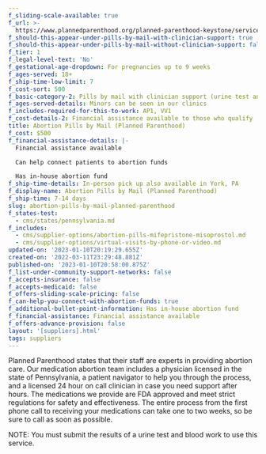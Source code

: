```yaml
---
f_sliding-scale-available: true
f_url: >-
  https://www.plannedparenthood.org/planned-parenthood-keystone/services/remote-services/dtp-mab
f_should-this-appear-under-pills-by-mail-with-clinician-support: true
f_should-this-appear-under-pills-by-mail-without-clinician-support: false
f_tier: 1
f_legal-level-text: 'No'
f_gestational-age-dropdown: For pregnancies up to 9 weeks
f_ages-served: 18+
f_ship-time-low-limit: 7
f_cost-sort: 500
f_basic-category-2: Pills by mail with clinician support (urine test and blood work required)
f_ages-served-details: Minors can be seen in our clinics
f_includes-required-for-this-to-work: AP1, VV1
f_cost-details-2: Financial assistance available to those who qualify
title: Abortion Pills by Mail (Planned Parenthood)
f_cost: $500
f_financial-assistance-details: |-
  Financial assistance available

  Can help connect patients to abortion funds

  Has in-house abortion fund
f_ship-time-details: In-person pick up also available in York, PA
f_display-name: Abortion Pills by Mail (Planned Parenthood)
f_ship-time: 7-14 days
slug: abortion-pills-by-mail-planned-parenthood
f_states-test:
  - cms/states/pennsylvania.md
f_includes:
  - cms/supplier-options/abortion-pills-mifepristone-misoprostol.md
  - cms/supplier-options/virtual-visits-by-phone-or-video.md
updated-on: '2023-01-10T20:19:29.655Z'
created-on: '2022-03-11T23:29:48.881Z'
published-on: '2023-01-10T20:58:00.875Z'
f_list-under-community-support-networks: false
f_accepts-insurance: false
f_accepts-medicaid: false
f_offers-sliding-scale-pricing: false
f_can-help-you-connect-with-abortion-funds: true
f_additional-bullet-point-information: Has in-house abortion fund
f_financial-assistance: Financial assistance available
f_offers-advance-provision: false
layout: '[suppliers].html'
tags: suppliers
---
```


Planned Parenthood states that their staff are experts in providing abortion care. Our medication abortion team includes a physician licensed in the state of Pennsylvania, a patient navigator to help you through the process, and a licensed 24 hour on call clinician in case you need support after hours. The medications we provide are FDA approved and meet strict regulations for safety and effectiveness. The entire process from the first phone call to receiving your medications can take one to two weeks, so be sure to call as soon as possible.

NOTE: You must submit the results of a urine test and blood work to use this service.

